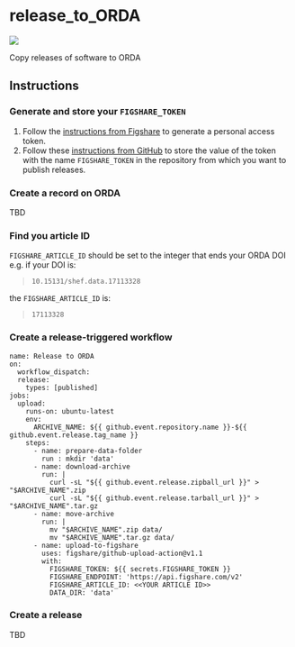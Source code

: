 # release_to_ORDA

![](https://img.shields.io/badge/ORDA--DOI-10.15131%2Fshef.data.17113328-lightgrey)

Copy releases of software to ORDA

## Instructions
### Generate and store your `FIGSHARE_TOKEN`

1. Follow the [instructions from Figshare](https://help.figshare.com/article/how-to-get-a-personal-token) to generate a personal access token.
2. Follow these [instructions from GitHub](https://docs.github.com/en/actions/security-guides/encrypted-secrets#creating-encrypted-secrets-for-a-repository) to store the value of the token with the name `FIGSHARE_TOKEN` in the repository from which you want to publish releases.

### Create a record on ORDA

TBD

### Find you article ID

`FIGSHARE_ARTICLE_ID` should be set to the integer that ends your ORDA DOI e.g. if your DOI is:

> `10.15131/shef.data.17113328`

the `FIGSHARE_ARTICLE_ID` is:

> `17113328`

### Create a release-triggered workflow

```{YAML}
name: Release to ORDA
on:
  workflow_dispatch:
  release:
    types: [published]
jobs:
  upload:
    runs-on: ubuntu-latest
    env:
      ARCHIVE_NAME: ${{ github.event.repository.name }}-${{ github.event.release.tag_name }}
    steps:
      - name: prepare-data-folder
        run : mkdir 'data'
      - name: download-archive
        run: |
          curl -sL "${{ github.event.release.zipball_url }}" > "$ARCHIVE_NAME".zip
          curl -sL "${{ github.event.release.tarball_url }}" > "$ARCHIVE_NAME".tar.gz
      - name: move-archive
        run: |
          mv "$ARCHIVE_NAME".zip data/
          mv "$ARCHIVE_NAME".tar.gz data/
      - name: upload-to-figshare
        uses: figshare/github-upload-action@v1.1
        with:
          FIGSHARE_TOKEN: ${{ secrets.FIGSHARE_TOKEN }}
          FIGSHARE_ENDPOINT: 'https://api.figshare.com/v2'
          FIGSHARE_ARTICLE_ID: <<YOUR ARTICLE ID>>
          DATA_DIR: 'data'
```

### Create a release

TBD
